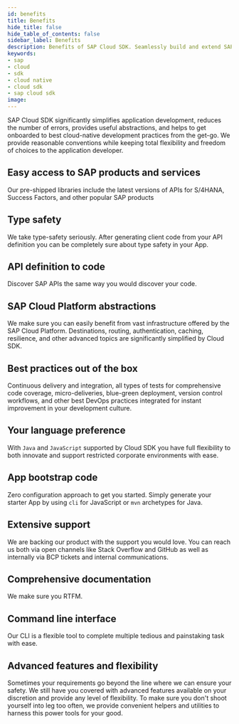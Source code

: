 ```yaml
---
id: benefits
title: Benefits
hide_title: false
hide_table_of_contents: false
sidebar_label: Benefits
description: Benefits of SAP Cloud SDK. Seamlessly build and extend SAP services and applications.
keywords:
- sap
- cloud
- sdk
- cloud native
- cloud sdk
- sap cloud sdk
image:
---
```


SAP Cloud SDK significantly simplifies application development, reduces the number of errors, provides useful abstractions, and helps to get onboarded to best cloud-native development practices from the get-go. We provide reasonable
conventions while keeping total flexibility and freedom of choices to the application developer.

## Easy access to SAP products and services ##
Our pre-shipped libraries include the latest versions of APIs for S/4HANA, Success Factors, and other popular SAP products

## Type safety ##
We take type-safety seriously. After generating client code from your API definition you can be completely sure about
type safety in your App.

## API definition to code ##
Discover SAP APIs the same way you would discover your code.

## SAP Cloud Platform abstractions ##
We make sure you can easily benefit from vast infrastructure offered by the SAP Cloud Platform. Destinations, routing,
authentication, caching, resilience, and other advanced topics are significantly simplified by Cloud SDK.

## Best practices out of the box ##
Continuous delivery and integration, all types of tests for comprehensive code coverage, micro-deliveries, blue-green
deployment, version control workflows, and other best DevOps practices integrated for instant improvement in your development culture.

## Your language preference ##
With `Java` and `JavaScript` supported by Cloud SDK you have full flexibility to both innovate and support restricted
corporate environments with ease.

## App bootstrap code ##
Zero configuration approach to get you started. Simply generate your starter App by using `cli` for JavaScript or
`mvn` archetypes for Java.

## Extensive support ##
We are backing our product with the support you would love. You can reach us both via open channels like Stack Overflow and
GitHub as well as internally via BCP tickets and internal communications.

## Comprehensive documentation ##
We make sure you RTFM.

## Command line interface ##
Our CLI is a flexible tool to complete multiple tedious and painstaking task with ease.

## Advanced features and flexibility ##
Sometimes your requirements go beyond the line where we can ensure your safety. We still have you covered with advanced
features available on your discretion and provide any level of flexibility. To make sure you don't shoot yourself
into leg too often, we provide convenient helpers and utilities to harness this power tools for your good.
